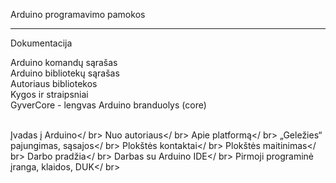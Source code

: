 <html>
  
  Arduino programavimo pamokos
  <hr>
  
  Dokumentacija<p>
  Arduino komandų sąrašas<br>
 Arduino bibliotekų sąrašas<br>
 Autoriaus bibliotekos<br>
 Kygos ir straipsniai<br>
 GyverCore - lengvas Arduino branduolys (core)<br><br>
  
  Įvadas į Arduino</ br>
 Nuo autoriaus</ br>
 Apie platformą</ br>
 „Geležies“ pajungimas, sąsajos</ br>
 Plokštės kontaktai</ br>
 Plokštės maitinimas</ br>
 Darbo pradžia</ br>
 Darbas su Arduino IDE</ br>
 Pirmoji programinė įranga, klaidos, DUK</ br>
</html>
